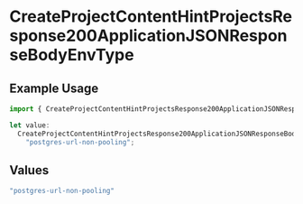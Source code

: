 # CreateProjectContentHintProjectsResponse200ApplicationJSONResponseBodyEnvType

## Example Usage

```typescript
import { CreateProjectContentHintProjectsResponse200ApplicationJSONResponseBodyEnvType } from "@simplesagar/vercel/models/createprojectop.js";

let value:
  CreateProjectContentHintProjectsResponse200ApplicationJSONResponseBodyEnvType =
    "postgres-url-non-pooling";
```

## Values

```typescript
"postgres-url-non-pooling"
```